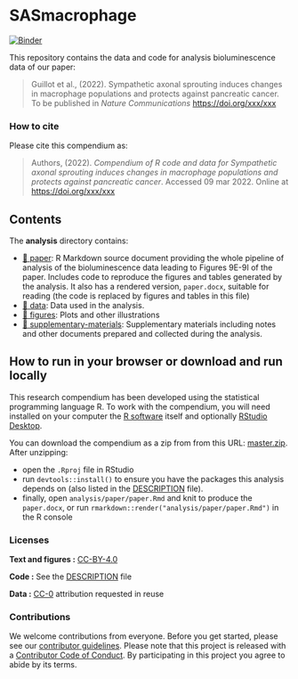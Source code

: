 
<!-- README.md is generated from README.Rmd. Please edit that file -->

# SASmacrophage

[![Binder](https://mybinder.org/badge_logo.svg)](https://mybinder.org/v2/gh///master?urlpath=rstudio)

This repository contains the data and code for analysis bioluminescence
data of our paper:

> Guillot et al., (2022). Sympathetic axonal sprouting induces changes
> in macrophage populations and protects against pancreatic cancer. To
> be published in *Nature Communications* <https://doi.org/xxx/xxx>

### How to cite

Please cite this compendium as:

> Authors, (2022). *Compendium of R code and data for Sympathetic axonal
> sprouting induces changes in macrophage populations and protects
> against pancreatic cancer*. Accessed 09 mar 2022. Online at
> <https://doi.org/xxx/xxx>

## Contents

The **analysis** directory contains:

-   [:file_folder: paper](/analysis/paper): R Markdown source document
    providing the whole pipeline of analysis of the bioluminescence data
    leading to Figures 9E-9I of the paper. Includes code to reproduce
    the figures and tables generated by the analysis. It also has a
    rendered version, `paper.docx`, suitable for reading (the code is
    replaced by figures and tables in this file)
-   [:file_folder: data](/analysis/data): Data used in the analysis.
-   [:file_folder: figures](/analysis/figures): Plots and other
    illustrations
-   [:file_folder:
    supplementary-materials](/analysis/supplementary-materials):
    Supplementary materials including notes and other documents prepared
    and collected during the analysis.

## How to run in your browser or download and run locally

This research compendium has been developed using the statistical
programming language R. To work with the compendium, you will need
installed on your computer the [R
software](https://cloud.r-project.org/) itself and optionally [RStudio
Desktop](https://rstudio.com/products/rstudio/download/).

You can download the compendium as a zip from from this URL:
[master.zip](/archive/master.zip). After unzipping:

-   open the `.Rproj` file in RStudio
-   run `devtools::install()` to ensure you have the packages this
    analysis depends on (also listed in the [DESCRIPTION](/DESCRIPTION)
    file).
-   finally, open `analysis/paper/paper.Rmd` and knit to produce the
    `paper.docx`, or run `rmarkdown::render("analysis/paper/paper.Rmd")`
    in the R console

### Licenses

**Text and figures :**
[CC-BY-4.0](http://creativecommons.org/licenses/by/4.0/)

**Code :** See the [DESCRIPTION](DESCRIPTION) file

**Data :** [CC-0](http://creativecommons.org/publicdomain/zero/1.0/)
attribution requested in reuse

### Contributions

We welcome contributions from everyone. Before you get started, please
see our [contributor guidelines](CONTRIBUTING.md). Please note that this
project is released with a [Contributor Code of Conduct](CONDUCT.md). By
participating in this project you agree to abide by its terms.
